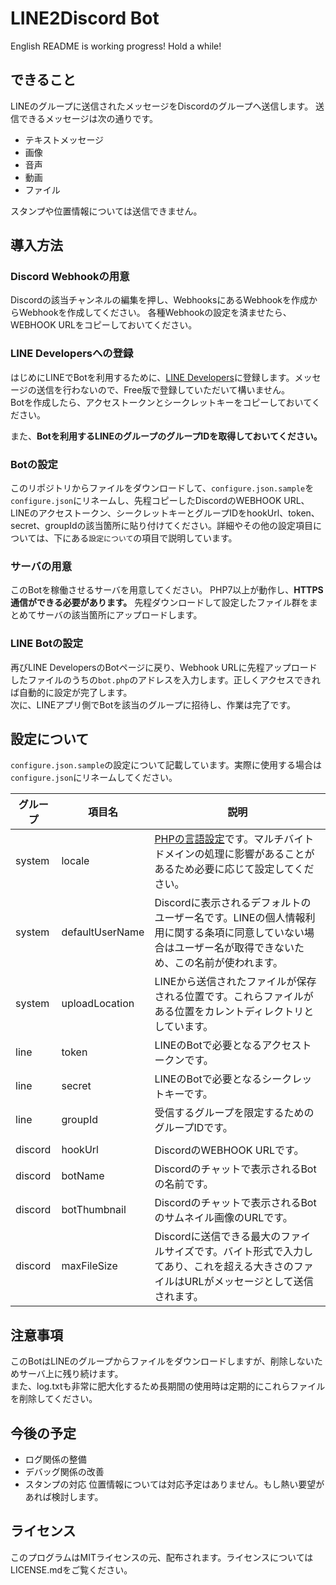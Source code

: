# LINE2Discord Bot
English README is working progress! Hold a while!

## できること
LINEのグループに送信されたメッセージをDiscordのグループへ送信します。
送信できるメッセージは次の通りです。
* テキストメッセージ
* 画像
* 音声
* 動画
* ファイル

スタンプや位置情報については送信できません。

## 導入方法
### Discord Webhookの用意
Discordの該当チャンネルの編集を押し、WebhooksにあるWebhookを作成からWebhookを作成してください。
各種Webhookの設定を済ませたら、WEBHOOK URLをコピーしておいてください。

### LINE Developersへの登録
はじめにLINEでBotを利用するために、[LINE Developers](https://developers.line.me/ja/)に登録します。メッセージの送信を行わないので、Free版で登録していただいて構いません。  
Botを作成したら、アクセストークンとシークレットキーをコピーしておいてください。

また、**Botを利用するLINEのグループのグループIDを取得しておいてください。**

### Botの設定
このリポジトリからファイルをダウンロードして、``configure.json.sample``を``configure.json``にリネームし、先程コピーしたDiscordのWEBHOOK URL、LINEのアクセストークン、シークレットキーとグループIDをhookUrl、token、secret、groupIdの該当箇所に貼り付けてください。詳細やその他の設定項目については、下にある``設定について``の項目で説明しています。  

### サーバの用意
このBotを稼働させるサーバを用意してください。
PHP7以上が動作し、**HTTPS通信ができる必要があります。**
先程ダウンロードして設定したファイル群をまとめてサーバの該当箇所にアップロードします。

### LINE Botの設定
再びLINE DevelopersのBotページに戻り、Webhook URLに先程アップロードしたファイルのうちの``bot.php``のアドレスを入力します。正しくアクセスできれば自動的に設定が完了します。  
次に、LINEアプリ側でBotを該当のグループに招待し、作業は完了です。

## 設定について
``configure.json.sample``の設定について記載しています。実際に使用する場合は``configure.json``にリネームしてください。

| グループ | 項目名 | 説明 |
|---|---|---|
| system | locale | [PHPの言語設定](http://php.net/manual/ja/function.setlocale.php)です。マルチバイトドメインの処理に影響があることがあるため必要に応じて設定してください。 |
| system | defaultUserName | Discordに表示されるデフォルトのユーザー名です。LINEの個人情報利用に関する条項に同意していない場合はユーザー名が取得できないため、この名前が使われます。 |
| system | uploadLocation | LINEから送信されたファイルが保存される位置です。これらファイルがある位置をカレントディレクトリとしています。 |
| line | token | LINEのBotで必要となるアクセストークンです。 |
| line | secret | LINEのBotで必要となるシークレットキーです。 |
| line | groupId | 受信するグループを限定するためのグループIDです。 |
|||
| discord | hookUrl | DiscordのWEBHOOK URLです。|
| discord | botName | Discordのチャットで表示されるBotの名前です。 |
| discord | botThumbnail | Discordのチャットで表示されるBotのサムネイル画像のURLです。 |
| discord | maxFileSize | Discordに送信できる最大のファイルサイズです。バイト形式で入力してあり、これを超える大きさのファイルはURLがメッセージとして送信されます。 |

## 注意事項
このBotはLINEのグループからファイルをダウンロードしますが、削除しないためサーバ上に残り続けます。  
また、log.txtも非常に肥大化するため長期間の使用時は定期的にこれらファイルを削除してください。

## 今後の予定
* ログ関係の整備
* デバッグ関係の改善
* スタンプの対応
位置情報については対応予定はありません。もし熱い要望があれば検討します。

## ライセンス
このプログラムはMITライセンスの元、配布されます。ライセンスについてはLICENSE.mdをご覧ください。